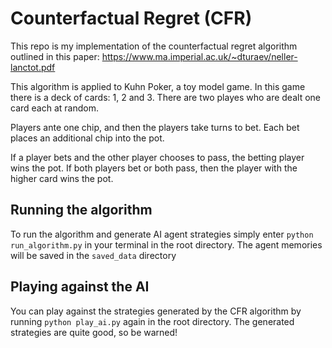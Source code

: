 # Counterfactual Regret (CFR)

This repo is my implementation of the counterfactual regret algorithm outlined in this paper: https://www.ma.imperial.ac.uk/~dturaev/neller-lanctot.pdf

This algorithm is applied to Kuhn Poker, a toy model game. In this game there is a deck of cards: 1, 2 and 3. There are two playes who are dealt one card each at random.

Players ante one chip, and then the players take turns to bet. Each bet places an additional chip into the pot.

If a player bets and the other player chooses to pass, the betting player wins the pot. If both players bet or both pass, then the player with the higher card wins the pot.

## Running the algorithm

To run the algorithm and generate AI agent strategies simply enter ```python run_algorithm.py``` in your terminal in the root directory. The agent memories will be saved in the ```saved_data``` directory

## Playing against the AI

You can play against the strategies generated by the CFR algorithm by running ```python play_ai.py``` again in the root directory. The generated strategies are quite good, so be warned!
